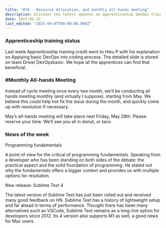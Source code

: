 ```yaml
---
title: "#76 - Resource Allocation, and monthly all-hands meeting"
description: Discover the latest updates on apprenticeship DevOps training, monthly all-hands meetings, programming fundamentals insights, and the new Sublime Text 4 release for developers.
date: 2021-05-22
last_edited: "2025-04-07T00:00:00.000Z"
---
```


### Apprenticeship training status

Last week Apprenticeship training credit went to Hieu P with his explanation on Applying basic DevOps into coding process. The detailed slide is stored on team Drive/ DevOpsbasic. We hope all the apprentices can find that beneficial.

### #Monthly All-hands Meeting

Instead of cycle meeting once every two month, we’ll be conducting all hands meeting monthly (and virtually I suppose), starting from May. We believe this could help hot fix the issue during the month, and quickly come up with resolution if necessary.

May’s all-hands meeting will take place next Friday, May 28th. Please reserve your time. We’ll see you all in donut, or taco.

### News of the week

Programming fundamentals

A point of view for the critical of programming fundamentals. Speaking from a developer who has been standing on both sides of the debate: the practical aspect and the solid foundation of programming. He stated out why the fundamentals offers a bigger context and provides us with multiple options for resolution.

New release: Sublime Text 4

The latest version of Sublime Text has just been rolled out and received many good feedback on HN. Sublime Test has a history of lightweight setup and far ahead in terms of performance. Thought there has been many alternatives such as VSCode, Sublime Text remains as a long-live option for developers since 2012. Its 4 version also supports M1 as well, a good news for Mac users.
